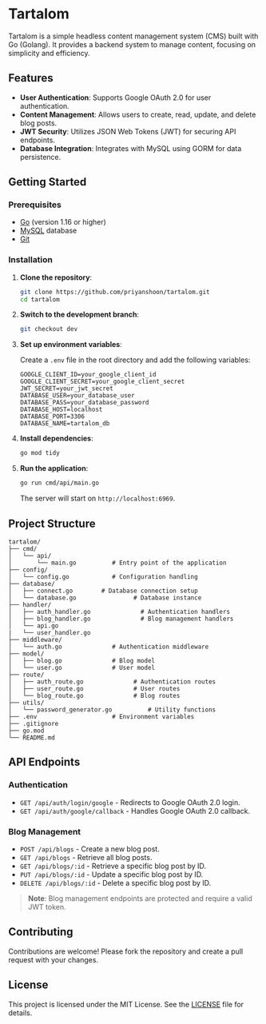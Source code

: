 # Tartalom

Tartalom is a simple headless content management system (CMS) built with Go (Golang). It provides a backend system to manage content, focusing on simplicity and efficiency.

## Features

- **User Authentication**: Supports Google OAuth 2.0 for user authentication.
- **Content Management**: Allows users to create, read, update, and delete blog posts.
- **JWT Security**: Utilizes JSON Web Tokens (JWT) for securing API endpoints.
- **Database Integration**: Integrates with MySQL using GORM for data persistence.

## Getting Started

### Prerequisites

- [Go](https://golang.org/dl/) (version 1.16 or higher)
- [MySQL](https://www.mysql.com/) database
- [Git](https://git-scm.com/)

### Installation

1. **Clone the repository**:

   ```bash
   git clone https://github.com/priyanshoon/tartalom.git
   cd tartalom
   ```

2. **Switch to the development branch**:

   ```bash
   git checkout dev
   ```

3. **Set up environment variables**:

   Create a `.env` file in the root directory and add the following variables:

   ```env
   GOOGLE_CLIENT_ID=your_google_client_id
   GOOGLE_CLIENT_SECRET=your_google_client_secret
   JWT_SECRET=your_jwt_secret
   DATABASE_USER=your_database_user
   DATABASE_PASS=your_database_password
   DATABASE_HOST=localhost
   DATABASE_PORT=3306
   DATABASE_NAME=tartalom_db
   ```

4. **Install dependencies**:

   ```bash
   go mod tidy
   ```

5. **Run the application**:

   ```bash
   go run cmd/api/main.go
   ```

   The server will start on `http://localhost:6969`.

## Project Structure

```
tartalom/
├── cmd/
│   └── api/
│       └── main.go          # Entry point of the application
├── config/
│   └── config.go            # Configuration handling
├── database/
│   ├── connect.go        # Database connection setup
│   └── database.go                # Database instance
├── handler/
│   ├── auth_handler.go              # Authentication handlers
│   ├── blog_handler.go              # Blog management handlers
│   └── api.go
|   └── user_handler.go
├── middleware/
│   └── auth.go              # Authentication middleware
├── model/
│   ├── blog.go              # Blog model
│   └── user.go              # User model
├── route/
│   ├── auth_route.go              # Authentication routes
│   ├── user_route.go              # User routes
│   └── blog_route.go              # Blog routes
├── utils/
│   └── password_generator.go          # Utility functions
├── .env                     # Environment variables
├── .gitignore
├── go.mod
└── README.md
```

## API Endpoints

### Authentication

- `GET /api/auth/login/google` - Redirects to Google OAuth 2.0 login.
- `GET /api/auth/google/callback` - Handles Google OAuth 2.0 callback.

### Blog Management

- `POST /api/blogs` - Create a new blog post.
- `GET /api/blogs` - Retrieve all blog posts.
- `GET /api/blogs/:id` - Retrieve a specific blog post by ID.
- `PUT /api/blogs/:id` - Update a specific blog post by ID.
- `DELETE /api/blogs/:id` - Delete a specific blog post by ID.

> **Note**: Blog management endpoints are protected and require a valid JWT token.

## Contributing

Contributions are welcome! Please fork the repository and create a pull request with your changes.

## License

This project is licensed under the MIT License. See the [LICENSE](LICENSE) file for details.
